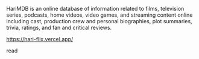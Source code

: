 HariMDB is an online database of information related to films, television series, podcasts, home videos, video games, and streaming content online including cast, production crew and personal biographies, plot summaries, trivia, ratings, and fan and critical reviews.

https://hari-flix.vercel.app/

read
